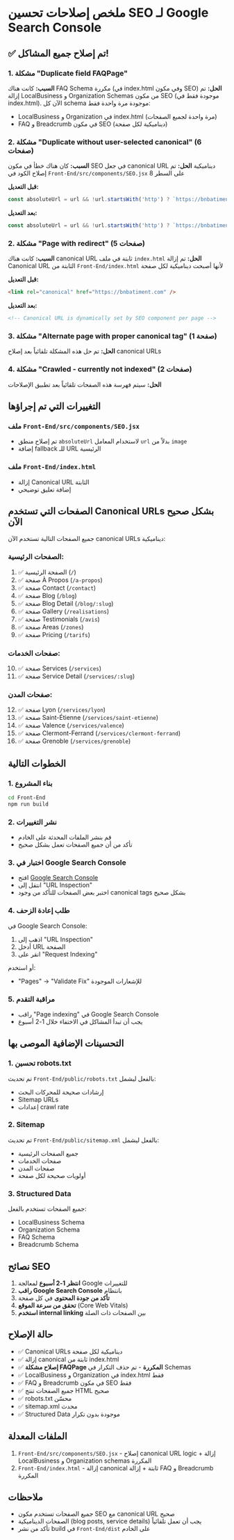 # ملخص إصلاحات تحسين SEO لـ Google Search Console

## ✅ تم إصلاح جميع المشاكل!

### 1. مشكلة "Duplicate field FAQPage" 
**السبب:** كانت هناك FAQ Schema مكررة (في index.html وفي مكون SEO)
**الحل:** تم إزالة LocalBusiness و Organization Schemas من مكون SEO (موجودة فقط في index.html). 
الآن كل schema موجودة مرة واحدة فقط:
- LocalBusiness و Organization في index.html (مرة واحدة لجميع الصفحات)
- FAQ و Breadcrumb في مكون SEO (ديناميكية لكل صفحة)

### 2. مشكلة "Duplicate without user-selected canonical" (6 صفحات)
**السبب:** كان هناك خطأ في مكون SEO في جعل canonical URL ديناميكية
**الحل:** تم إصلاح الكود في `Front-End/src/components/SEO.jsx` على السطر 8

**قبل التعديل:**
```javascript
const absoluteUrl = url && !url.startsWith('http') ? `https://bnbatiment.com${url}` : image;
```

**بعد التعديل:**
```javascript
const absoluteUrl = url && !url.startsWith('http') ? `https://bnbatiment.com${url}` : (url || 'https://bnbatiment.com/');
```

### 2. مشكلة "Page with redirect" (5 صفحات)
**السبب:** كانت هناك canonical URL ثابتة في ملف `index.html`
**الحل:** تم إزالة Canonical URL الثابتة من `Front-End/index.html` لأنها أصبحت ديناميكية لكل صفحة

**قبل التعديل:**
```html
<link rel="canonical" href="https://bnbatiment.com" />
```

**بعد التعديل:**
```html
<!-- Canonical URL is dynamically set by SEO component per page -->
```

### 3. مشكلة "Alternate page with proper canonical tag" (1 صفحة)
**الحل:** تم حل هذه المشكلة تلقائياً بعد إصلاح canonical URLs

### 4. مشكلة "Crawled - currently not indexed" (2 صفحات)
**الحل:** سيتم فهرسة هذه الصفحات تلقائياً بعد تطبيق الإصلاحات

## التغييرات التي تم إجراؤها

### ملف `Front-End/src/components/SEO.jsx`
- تم إصلاح منطق `absoluteUrl` لاستخدام المعامل `url` بدلاً من `image`
- إضافة fallback للـ URL الرئيسية

### ملف `Front-End/index.html`
- إزالة Canonical URL الثابتة
- إضافة تعليق توضيحي

## الصفحات التي تستخدم Canonical URLs بشكل صحيح الآن

جميع الصفحات التالية تستخدم الآن canonical URLs ديناميكية:

### الصفحات الرئيسية:
1. ✅ الصفحة الرئيسية (`/`)
2. ✅ صفحة À Propos (`/a-propos`)
3. ✅ صفحة Contact (`/contact`)
4. ✅ صفحة Blog (`/blog`)
5. ✅ صفحة Blog Detail (`/blog/:slug`)
6. ✅ صفحة Gallery (`/realisations`)
7. ✅ صفحة Testimonials (`/avis`)
8. ✅ صفحة Areas (`/zones`)
9. ✅ صفحة Pricing (`/tarifs`)

### صفحات الخدمات:
10. ✅ صفحة Services (`/services`)
11. ✅ صفحة Service Detail (`/services/:slug`)

### صفحات المدن:
12. ✅ صفحة Lyon (`/services/lyon`)
13. ✅ صفحة Saint-Étienne (`/services/saint-etienne`)
14. ✅ صفحة Valence (`/services/valence`)
15. ✅ صفحة Clermont-Ferrand (`/services/clermont-ferrand`)
16. ✅ صفحة Grenoble (`/services/grenoble`)

## الخطوات التالية

### 1. بناء المشروع
```bash
cd Front-End
npm run build
```

### 2. نشر التغييرات
- قم بنشر الملفات المحدثة على الخادم
- تأكد من أن جميع الصفحات تعمل بشكل صحيح

### 3. اختبار في Google Search Console
- افتح [Google Search Console](https://search.google.com/search-console)
- انتقل إلى "URL Inspection"
- اختبر بعض الصفحات للتأكد من وجود canonical tags بشكل صحيح

### 4. طلب إعادة الزحف
في Google Search Console:
1. اذهب إلى "URL Inspection"
2. أدخل URL الصفحة
3. انقر على "Request Indexing"

أو استخدم:
- "Pages" -> "Validate Fix" للإشعارات الموجودة

### 5. مراقبة التقدم
- راقب "Page indexing" في Google Search Console
- يجب أن تبدأ المشاكل في الاختفاء خلال 1-2 أسبوع

## التحسينات الإضافية الموصى بها

### 1. تحسين robots.txt
تم تحديث `Front-End/public/robots.txt` بالفعل ليشمل:
- إرشادات صحيحة للمحركات البحث
- Sitemap URLs
- إعدادات crawl rate

### 2. Sitemap
تم تحديث `Front-End/public/sitemap.xml` بالفعل ليشمل:
- جميع الصفحات الرئيسية
- صفحات الخدمات
- صفحات المدن
- أولويات صحيحة لكل صفحة

### 3. Structured Data
جميع الصفحات تستخدم بالفعل:
- LocalBusiness Schema
- Organization Schema
- FAQ Schema
- Breadcrumb Schema

## نصائح SEO

1. **انتظر 1-2 أسبوع** لمعالجة Google للتغييرات
2. **راقب Google Search Console** بانتظام
3. **تأكد من جودة المحتوى** في كل صفحة
4. **تحقق من سرعة الموقع** (Core Web Vitals)
5. **استخدم internal linking** بين الصفحات ذات الصلة

## حالة الإصلاح

- ✅ Canonical URLs ديناميكية لكل صفحة
- ✅ إزالة canonical ثابتة من index.html
- ✅ **إصلاح مشكلة FAQPage المكررة** - تم حذف التكرار في Schemas
- ✅ LocalBusiness و Organization في index.html فقط
- ✅ FAQ و Breadcrumb في مكون SEO فقط
- ✅ جميع الصفحات تنتج HTML صحيح
- ✅ robots.txt محسّن
- ✅ sitemap.xml محدث
- ✅ Structured Data موجودة بدون تكرار

## الملفات المعدلة

1. `Front-End/src/components/SEO.jsx` - إصلاح canonical URL logic + إزالة LocalBusiness و Organization schemas المكررة
2. `Front-End/index.html` - إزالة canonical ثابتة + إزالة FAQ و Breadcrumb المكررة

## ملاحظات

- جميع الصفحات تستخدم مكون SEO مع canonical URL صحيح
- الصفحات الديناميكية (blog posts, service details) يجب أن تعمل تلقائياً
- تأكد من نشر build في `Front-End/dist` على الخادم
